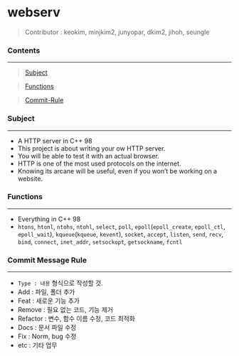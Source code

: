 # **webserv**

> Contributor : keokim, minjkim2, junyopar, dkim2, jihoh, seungle

### **Contents**
------------
> [Subject](#subject)

> [Functions](#Functions)

> [Commit-Rule](#commit-message-rule)
### **Subject**
---
* A HTTP server in C++ 98
* This project is about writing your ow HTTP server.
* You will be able to test it with an actual browser.
* HTTP is one of the most used protocols on the internet.
* Knowing its arcane will be useful, even if you won’t be working on a website.

### **Functions**
---
* Everything in C++ 98
* `htons`, `htonl`, `ntohs`, `ntohl`, `select`, `poll`, `epoll`(`epoll_create`, `epoll_ctl`, `epoll_wait`), `kqueue`(`kqueue`, `kevent`), `socket`, `accept`, `listen`, `send`, `recv`, `bind`, `connect`, `inet_addr`, `setsockopt`, `getsockname`, `fcntl`

### **Commit Message Rule**
---
* `Type : 내용` 형식으로 작성할 것.
* Add : 파일, 폴더 추가
* Feat : 새로운 기능 추가
* Remove : 필요 없는 코드, 기능 제거
* Refactor : 변수, 함수 이름 수정, 코드 최적화
* Docs : 문서 파일 수정
* Fix : Norm, bug 수정
* etc : 기타 업무
